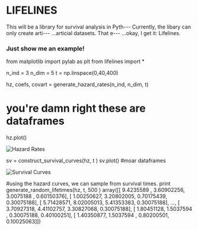 LIFELINES
=======


This will be a library for survival analysis in Pyth---
Currently, the libary can only create arti---
...articial datasets. That e---
...okay, I get it: Lifelines. 



### Just show me an example!

  from matplotlib import pylab as plt
  from lifelines import *

  n_ind = 3
  n_dim = 5
  t = np.linspace(0,40,400)

  hz, coefs, covart = generate_hazard_rates(n_ind, n_dim, t)
  # you're damn right these are dataframes

  hz.plot()

![Hazard Rates](http://i.imgur.com/wcE9jxA)

  sv = construct_survival_curves(hz, t )
  sv.plot() #moar dataframes

![Survival Curves](http://i.imgur.com/vL07zuP)

  #using the hazard curves, we can sample from survival times.
  print generate_random_lifetimes(hz, t, 500 )
  array([[ 9.4235589 ,  3.60902256,  3.0075188 ,  0.60150376],
         [ 1.00250627,  3.20802005,  0.70175439,  0.30075188],
         [ 5.71428571,  8.02005013,  5.41353383,  0.30075188],
         ...,
         [ 3.70927318,  4.41102757,  3.30827068,  0.30075188],
         [ 1.80451128,  1.5037594 ,  0.30075188,  0.40100251],
         [ 1.40350877,  1.5037594 ,  0.80200501,  0.10025063]])


